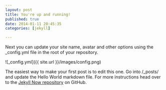 ```yaml
---
layout: post
title: You're up and running!
published: true
date: 2014-01-11 20:45:35
categories: [jekyll]

---
```


Next you can update your site name, avatar and other options using the _config.yml file in the root of your repository.

![_config.yml]({{ site.url }}/images/config.png)

The easiest way to make your first post is to edit this one. Go into /_posts/ and update the Hello World markdown file. For more instructions head over to the [Jekyll Now repository](https://github.com/barryclark/jekyll-now) on GitHub.
